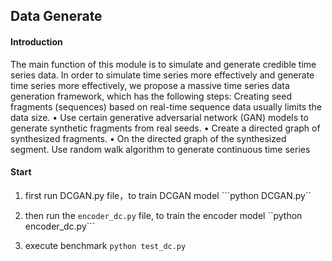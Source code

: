 ## Data Generate

#### Introduction

The main function of this module is to simulate and generate credible time series data.
In order to simulate time series more effectively and generate time series more effectively, we propose a massive time series data generation framework, which has the following steps:
Creating seed fragments (sequences) based on real-time sequence data usually limits the data size.
• Use certain generative adversarial network (GAN) models to generate synthetic fragments from real seeds.
• Create a directed graph of synthesized fragments.
• On the directed graph of the synthesized segment. Use random walk algorithm to generate continuous time series

#### Start

1. first run DCGAN.py file，to train DCGAN model ```python DCGAN.py``

2. then run the ``encoder_dc.py`` file, to train the encoder model ``python encoder_dc.py```

3. execute benchmark  ```python test_dc.py```
